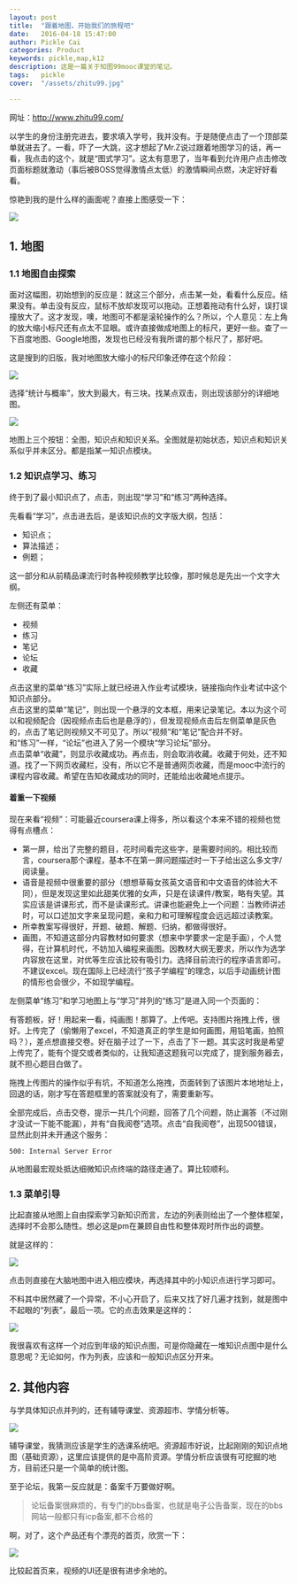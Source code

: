 ```yaml
---
layout: post  
title:  "跟着地图，开始我们的旅程吧"  
date:   2016-04-18 15:47:00  
author: Pickle Cai  
categories: Product  
keywords: pickle,map,k12  
description: 这是一篇关于知图99mooc课堂的笔记。  
tags:	pickle   
cover:  "/assets/zhitu99.jpg"  

---  
```


网址：http://www.zhitu99.com/

以学生的身份注册完进去，要求填入学号，我并没有。于是随便点击了一个顶部菜单就进去了。一看，吓了一大跳，这才想起了Mr.Z说过跟着地图学习的话，再一看，我点击的这个，就是“图式学习”。这太有意思了，当年看到允许用户点击修改页面标题就激动（事后被BOSS觉得激情点太低）的激情瞬间点燃，决定好好看看。

惊艳到我的是什么样的画面呢？直接上图感受一下：  

![](http://7xotr7.com1.z0.glb.clouddn.com/16-4-18/47662712.jpg)

## 1. 地图  

### 1.1 地图自由探索

面对这幅图，初始想到的反应是：就这三个部分，点击某一处，看看什么反应。结果没有。单击没有反应，鼠标不放却发现可以拖动。正想着拖动有什么好，误打误撞放大了。这才发现，噢，地图可不都是滚轮操作的么？所以，个人意见：左上角的放大缩小标尺还有点太不显眼。或许直接做成地图上的标尺，更好一些。查了一下百度地图、Google地图，发现也已经没有我所谓的那个标尺了，那好吧。  

这是搜到的旧版，我对地图放大缩小的标尺印象还停在这个阶段：  

![](http://7xotr7.com1.z0.glb.clouddn.com/16-4-18/7087834.jpg)

选择“统计与概率”，放大到最大，有三块。找某点双击，则出现该部分的详细地图。

![](http://7xotr7.com1.z0.glb.clouddn.com/16-4-18/16350261.jpg)

地图上三个按钮：全图，知识点和知识关系。全图就是初始状态，知识点和知识关系似乎并未区分。都是指某一知识点模块。

### 1.2 知识点学习、练习

终于到了最小知识点了，点击，则出现“学习”和“练习”两种选择。  

先看看“学习”，点击进去后，是该知识点的文字版大纲，包括：  

- 知识点；
- 算法描述；
- 例题；

这一部分和从前精品课流行时各种视频教学比较像，那时候总是先出一个文字大纲。

左侧还有菜单：  

- 视频
- 练习
- 笔记
- 论坛
- 收藏

点击这里的菜单“练习”实际上就已经进入作业考试模块，链接指向作业考试中这个知识点部分。  
点击这里的菜单“笔记”，则出现一个悬浮的文本框，用来记录笔记。本以为这个可以和视频配合（因视频点击后也是悬浮的），但发现视频点击后左侧菜单是灰色的，点击了笔记则视频又不可见了。所以“视频”和“笔记”配合并不好。  
和“练习”一样，“论坛”也进入了另一个模块“学习论坛”部分。  
点击菜单“收藏”，则显示收藏成功。再点击，则会取消收藏。收藏于何处，还不知道。找了一下网页收藏栏，没有，所以它不是普通网页收藏，而是mooc中流行的课程内容收藏。希望在告知收藏成功的同时，还能给出收藏地点提示。  


#### 着重一下视频  

现在来看“视频”：可能最近coursera课上得多，所以看这个本来不错的视频也觉得有点槽点：  

- 第一屏，给出了完整的题目，花时间看完这些字，是需要时间的。相比较而言，coursera那个课程，基本不在第一屏问题描述时一下子给出这么多文字/阅读量。  
- 语音是视频中很重要的部分（想想草莓女孩英文语音和中文语音的体验大不同），但是发现这里如此甜美优雅的女声，只是在读课件/教案，略有失望。其实应该是讲课形式，而不是读课形式。讲课也能避免上一个问题：当教师讲述时，可以口述加文字来呈现问题，亲和力和可理解程度会远远超过读教案。
- 所幸教案写得很好，开题、破题、解题、归纳，都做得很好。
- 画图，不知道这部分内容教材如何要求（想来中学要求一定是手画），个人觉得，在计算机时代，不妨加入编程来画图。因教材大纲无要求，所以作为选学内容放在这里，对优等生应该比较有吸引力。选择目前流行的程序语言即可。不建议excel。现在国际上已经流行“孩子学编程”的理念，以后手动画统计图的情形也会很少，不如现学编程。

左侧菜单“练习”和学习地图上与“学习”并列的“练习”是进入同一个页面的：  

有答题板，好！用起来一看，纯画图！那算了。上传吧。支持图片拖拽上传，很好。上传完了（偷懒用了excel，不知道真正的学生是如何画图，用铅笔画，拍照吗？），差点想直接交卷。好在脑子过了一下，点击了下一题。其实这时我是希望上传完了，能有个提交或者类似的，让我知道这题我可以完成了，提到服务器去，就不担心题目白做了。

拖拽上传图片的操作似乎有坑，不知道怎么拖拽，页面转到了该图片本地地址上，回退的话，刚才写在答题框里的答案就没有了，需要重新写。

全部完成后，点击交卷，提示一共几个问题，回答了几个问题，防止漏答（不过刚才没试一下能不能漏），并有“自我阅卷”选项。点击“自我阅卷”，出现500错误，显然此刻并未开通这个服务：  

	500: Internal Server Error

从地图最宏观处抵达细微知识点终端的路径走通了。算比较顺利。

### 1.3 菜单引导

比起直接从地图上自由探索学习新知识而言，左边的列表则给出了一个整体框架，选择时不会那么随性。想必这是pm在兼顾自由性和整体观时所作出的调整。  

就是这样的：  

![](http://7xotr7.com1.z0.glb.clouddn.com/16-4-18/43924711.jpg)  

点击则直接在大脑地图中进入相应模块，再选择其中的小知识点进行学习即可。  

不料其中居然藏了一个异常，不小心开启了，后来又找了好几遍才找到，就是图中不起眼的“列表”，最后一项。它的点击效果是这样的：  

![](http://7xotr7.com1.z0.glb.clouddn.com/16-4-18/40277638.jpg)

我很喜欢有这样一个对应到年级的知识点图，可是你隐藏在一堆知识点图中是什么意思呢？无论如何，作为列表，应该和一般知识点区分开来。  

## 2. 其他内容  

与学具体知识点并列的，还有辅导课堂、资源超市、学情分析等。  

![](http://7xotr7.com1.z0.glb.clouddn.com/16-4-18/62826999.jpg)

辅导课堂，我猜测应该是学生的选课系统吧。资源超市好说，比起刚刚的知识点地图（基础资源），这里应该提供的是中高阶资源。学情分析应该很有可挖掘的地方，目前还只是一个简单的统计图。  

至于论坛，我第一反应就是：备案千万要做好啊。  

>  论坛备案很麻烦的，有专门的bbs备案，也就是电子公告备案，现在的bbs网站一般都只有icp备案,都不合格的

啊，对了，这个产品还有个漂亮的首页，欣赏一下：  

![](http://7xotr7.com1.z0.glb.clouddn.com/16-4-18/9566703.jpg)  

比较起首页来，视频的UI还是很有进步余地的。